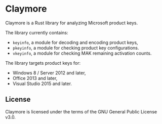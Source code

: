 # Claymore

Claymore is a Rust library for analyzing Microsoft product keys.

The library currently contains:

- ```keyinfo```, a module for decoding and encoding product keys,
- ```pkeyinfo```, a module for checking product key configurations.
- ```vkeyinfo```, a module for checking MAK remaining activation counts.

The library targets product keys for:

- Windows 8 / Server 2012 and later,
- Office 2013 and later,
- Visual Studio 2015 and later.

## License

Claymore is licensed under the terms of the GNU General Public License v3.0.
